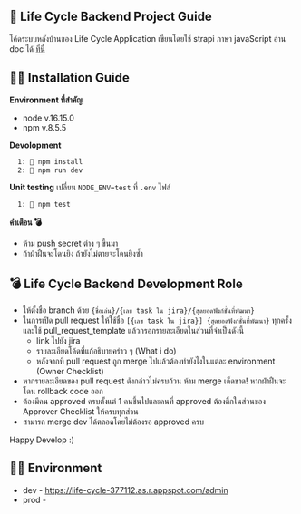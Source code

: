 ## 🤖 Life Cycle Backend Project Guide

โค้ดระบบหลังบ้านของ Life Cycle Application เขียนโดยใช้ strapi ภาษา javaScript อ่าน doc ได้ [ที่นี่](https://docs.strapi.io/developer-docs/latest/getting-started/introduction.html#open-source-contribution)

## 😶‍🌫️ Installation Guide

**Environment ที่สำคัญ** 
- node v.16.15.0 
- npm v.8.5.5

**Devolopment**
```bash
  1: 📄 npm install
  2: 📄 npm run dev
```

**Unit testing**
เปลี่ยน `NODE_ENV=test` ที่ `.env` ไฟล์
```bash
  1: 📄 npm test
```

**คำเตือน 💣**
- ห้าม push secret ต่าง ๆ ขึ้นมา
- ถ้าฝ่าฝืนจะโดนยิง ถ้ายังไม่ตายจะโดนยิงซ้ำ


## 💣 Life Cycle Backend Development Role
- ให้ตั้งชื่อ branch ด้วย `{ชื่อเล่น}/{เลข task ใน jira}/{สุดยอดฟังก์ชั่นที่พัฒนา}`
- ในการเปิด pull request ให้ใช้ชื่อ `[{เลข task ใน jira}] {สุดยอดฟังก์ชั่นที่พัฒนา}` ทุกครั้ง และใช้ pull_request_template แล้วกรอกรายละเอียดในส่วนที่จำเป็นดังนี้
    - link ไปยัง jira
    - รายละเอียดโค้ดที่แก้อธิบายคร่าว ๆ (What i do)
    - หลังจากที่ pull request ถูก merge ไปเเล้วต้องทำยังไงในแต่ละ environment (Owner Checklist)
- หากรายละเอียดของ pull request ดังกล่าวไม่ครบถ้วน ห้าม merge เด็ดขาด! หากฝ่าฝืนจะโดน rollback code ออก
- ต้องมีคน approved ครบตั้งแต่ 1 คนชึ้นไปและคนที่ approved ต้องติ้กในส่วนของ Approver Checklist ให้ครบทุกส่วน
- สามารถ merge dev ได้ตลอดโดยไม่ต้องรอ approved ครบ

Happy Develop :)

## 😶‍🌫️ Environment
- dev - https://life-cycle-377112.as.r.appspot.com/admin
- prod - 